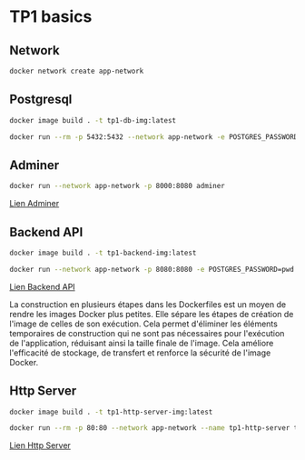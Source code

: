 # TP1 basics

## Network

```bash
docker network create app-network
```

## Postgresql

```bash
docker image build . -t tp1-db-img:latest

docker run --rm -p 5432:5432 --network app-network -e POSTGRES_PASSWORD=pwd -e POSTGRES_USER=usr -v /home/leon/Documents/CPE/devops-ci-cd/TP1/database/data:/var/lib/postgresql/data --name tp1-db tp1-db-img:latest
```

## Adminer

```bash
docker run --network app-network -p 8000:8080 adminer
```

[Lien Adminer](http://localhost:8000/?pgsql=tp1-db&username=usr&db=db&ns=public)

## Backend API

```bash
docker image build . -t tp1-backend-img:latest

docker run --network app-network -p 8080:8080 -e POSTGRES_PASSWORD=pwd -e POSTGRES_USER=usr --name tp1-backend tp1-backend-img:latest
```

[Lien Backend API](http://localhost:8080/)

La construction en plusieurs étapes dans les Dockerfiles est un moyen de rendre les images Docker plus petites.
Elle sépare les étapes de création de l'image de celles de son exécution. Cela permet d'éliminer les éléments temporaires de construction qui ne sont pas nécessaires pour l'exécution de l'application, réduisant ainsi la taille finale de l'image.
Cela améliore l'efficacité de stockage, de transfert et renforce la sécurité de l'image Docker.

## Http Server

```bash
docker image build . -t tp1-http-server-img:latest

docker run --rm -p 80:80 --network app-network --name tp1-http-server tp1-http-server-img:latest
```

[Lien Http Server](http://localhost:80/)
